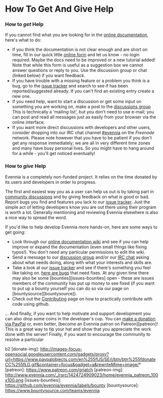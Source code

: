 # How To Get And Give Help


### How to *get* Help

If you cannot find what you are looking for in the [online documentation](./index), here's what to do:

- If you think the documentation is not clear enough and are short on time, fill in our quick little
[online form][form] and let us know - no login required. Maybe the docs need to be improved or a new
tutorial added! Note that while this form is useful as a suggestion box we cannot answer questions
or reply to you. Use the discussion group or chat (linked below) if you want feedback.
- If you have trouble with a missing feature or a problem you think is a bug, go to the
[issue tracker][issues] and search to see if has been reported/suggested already. If you can't find an
existing entry create a new one.
- If you need help, want to start a discussion or get some input on something you are working on,
make a post to the [discussions group][group] This is technically a 'mailing list', but you don't
need to use e-mail; you can post and read all messages just as easily from your browser via the
online interface.
- If you want more direct discussions with developers and other users, consider dropping into our
IRC chat channel [#evennia][chat] on the *Freenode* network. Please note however that you have to be
patient if you don't get any response immediately; we are all in very different time zones and many
have busy personal lives. So you might have to hang around for a while - you'll get noticed
eventually!


### How to *give* Help

Evennia is a completely non-funded project. It relies on the time donated by its users and
developers in order to progress.

The first and easiest way you as a user can help us out is by taking part in
[community discussions][group] and by giving feedback on what is good or bad. Report bugs you find and features
you lack to our [issue tracker][issues]. Just the simple act of letting developers know you are out
there using their program is worth a lot. Generally mentioning and reviewing Evennia elsewhere is
also a nice way to spread the word.

If you'd like to help develop Evennia more hands-on, here are some ways to get going:

- Look through our [online documentation wiki](./index) and see if you
can help improve or expand the documentation (even small things like fixing typos!). You don't need
any particular permissions to edit the wiki.
- Send a message to our [discussion group][group] and/or our [IRC chat][chat] asking about what
needs doing, along with what your interests and skills are.
- Take a look at our [issue tracker][issues] and see if there's something you feel like taking on.
[here are bugs][issues-master] that need fixes. At any given time there may also be some
[bounties][issues-bounties] open - these are issues members of the community has put up money to see
fixed (if you want to put up a bounty yourself you can do so via our page on
[bountysource][bountysource]).
- Check out the [Contributing](./Contributing) page on how to practically contribute with code using
github.

... And finally, if you want to help motivate and support development you can also drop some coins
in the developer's cup. You can [make a donation via PayPal][paypal] or, even better,
[become an Evennia patron on Patreon][patreon]! This is a great way to tip your hat and show that you
appreciate the work done with the server! Finally, if you want to encourage the community to resolve
a particular

[form]: https://docs.google.com/spreadsheet/viewform?hl=en_US&formkey=dGN0VlJXMWpCT3VHaHpscDEzY1RoZGc6MQ#gid=0
[group]: http://groups.google.com/group/evennia/
[issues]: https://github.com/evennia/evennia/issues
[issues-master]: https://github.com/evennia/evennia/issues?utf8=%E2%9C%93&q=is%3Aissue%20is%3Aopen%20label%3Abug%20label%3Amaster-branch
[chat]: http://webchat.freenode.net/?channels=evennia
[paypal]: https://www.paypal.com/se/cgi-bin/webscr?cmd=_flow&SESSION=Z-VlOvfGjYq2qvCDOUGpb6C8Due7skT0qOklQEy5EbaD1f0eyEQaYlmCc8O&dispatch=5885d80a13c0db1f8e263663d3faee8d64ad11bbf4d2a5a1a0d303a50933f9
b2
[donate-img]: http://images-focus-opensocial.googleusercontent.com/gadgets/proxy?url=https://www.paypalobjects.com/en%255fUS/SE/i/btn/btn%255fdonateCC%255fLG.gif&container=focus&gadget=a&rewriteMime=image/*
[patreon]: https://www.patreon.com/griatch
[patreon-img]: http://www.evennia.com/_/rsrc/1424724909023/home/evennia_patreon_100x100.png
[issues-bounties]: https://github.com/evennia/evennia/labels/bounty
[bountysource]: https://www.bountysource.com/teams/evennia


